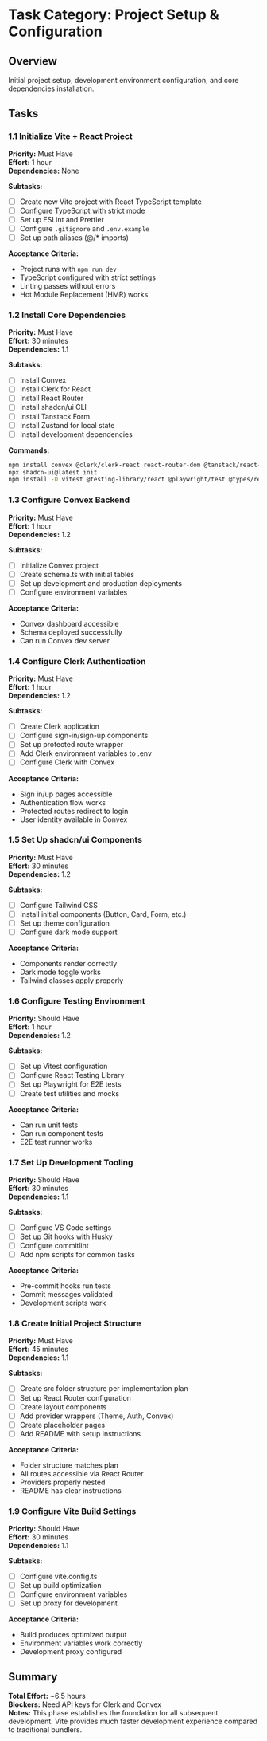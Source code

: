 # Task Category: Project Setup & Configuration

## Overview
Initial project setup, development environment configuration, and core dependencies installation.

## Tasks

### 1.1 Initialize Vite + React Project
**Priority:** Must Have  
**Effort:** 1 hour  
**Dependencies:** None  

**Subtasks:**
- [ ] Create new Vite project with React TypeScript template
- [ ] Configure TypeScript with strict mode
- [ ] Set up ESLint and Prettier
- [ ] Configure `.gitignore` and `.env.example`
- [ ] Set up path aliases (@/* imports)

**Acceptance Criteria:**
- Project runs with `npm run dev`
- TypeScript configured with strict settings
- Linting passes without errors
- Hot Module Replacement (HMR) works

### 1.2 Install Core Dependencies
**Priority:** Must Have  
**Effort:** 30 minutes  
**Dependencies:** 1.1  

**Subtasks:**
- [ ] Install Convex
- [ ] Install Clerk for React
- [ ] Install React Router
- [ ] Install shadcn/ui CLI
- [ ] Install Tanstack Form
- [ ] Install Zustand for local state
- [ ] Install development dependencies

**Commands:**
```bash
npm install convex @clerk/clerk-react react-router-dom @tanstack/react-form zustand
npx shadcn-ui@latest init
npm install -D vitest @testing-library/react @playwright/test @types/react @types/react-dom
```

### 1.3 Configure Convex Backend
**Priority:** Must Have  
**Effort:** 1 hour  
**Dependencies:** 1.2  

**Subtasks:**
- [ ] Initialize Convex project
- [ ] Create schema.ts with initial tables
- [ ] Set up development and production deployments
- [ ] Configure environment variables

**Acceptance Criteria:**
- Convex dashboard accessible
- Schema deployed successfully
- Can run Convex dev server

### 1.4 Configure Clerk Authentication
**Priority:** Must Have  
**Effort:** 1 hour  
**Dependencies:** 1.2  

**Subtasks:**
- [ ] Create Clerk application
- [ ] Configure sign-in/sign-up components
- [ ] Set up protected route wrapper
- [ ] Add Clerk environment variables to .env
- [ ] Configure Clerk with Convex

**Acceptance Criteria:**
- Sign in/up pages accessible
- Authentication flow works
- Protected routes redirect to login
- User identity available in Convex

### 1.5 Set Up shadcn/ui Components
**Priority:** Must Have  
**Effort:** 30 minutes  
**Dependencies:** 1.2  

**Subtasks:**
- [ ] Configure Tailwind CSS
- [ ] Install initial components (Button, Card, Form, etc.)
- [ ] Set up theme configuration
- [ ] Configure dark mode support

**Acceptance Criteria:**
- Components render correctly
- Dark mode toggle works
- Tailwind classes apply properly

### 1.6 Configure Testing Environment
**Priority:** Should Have  
**Effort:** 1 hour  
**Dependencies:** 1.2  

**Subtasks:**
- [ ] Set up Vitest configuration
- [ ] Configure React Testing Library
- [ ] Set up Playwright for E2E tests
- [ ] Create test utilities and mocks

**Acceptance Criteria:**
- Can run unit tests
- Can run component tests
- E2E test runner works

### 1.7 Set Up Development Tooling
**Priority:** Should Have  
**Effort:** 30 minutes  
**Dependencies:** 1.1  

**Subtasks:**
- [ ] Configure VS Code settings
- [ ] Set up Git hooks with Husky
- [ ] Configure commitlint
- [ ] Add npm scripts for common tasks

**Acceptance Criteria:**
- Pre-commit hooks run tests
- Commit messages validated
- Development scripts work

### 1.8 Create Initial Project Structure
**Priority:** Must Have  
**Effort:** 45 minutes  
**Dependencies:** 1.1  

**Subtasks:**
- [ ] Create src folder structure per implementation plan
- [ ] Set up React Router configuration
- [ ] Create layout components
- [ ] Add provider wrappers (Theme, Auth, Convex)
- [ ] Create placeholder pages
- [ ] Add README with setup instructions

**Acceptance Criteria:**
- Folder structure matches plan
- All routes accessible via React Router
- Providers properly nested
- README has clear instructions

### 1.9 Configure Vite Build Settings
**Priority:** Should Have  
**Effort:** 30 minutes  
**Dependencies:** 1.1  

**Subtasks:**
- [ ] Configure vite.config.ts
- [ ] Set up build optimization
- [ ] Configure environment variables
- [ ] Set up proxy for development

**Acceptance Criteria:**
- Build produces optimized output
- Environment variables work correctly
- Development proxy configured

## Summary
**Total Effort:** ~6.5 hours  
**Blockers:** Need API keys for Clerk and Convex  
**Notes:** This phase establishes the foundation for all subsequent development. Vite provides much faster development experience compared to traditional bundlers.